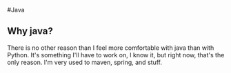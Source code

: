 #Java

## Why java?
There is no other reason than I feel more comfortable with java than with Python. It's 
something I'll have to work on, I know it, but right now, that's the only reason. I'm very 
used to maven, spring, and stuff. 



